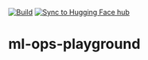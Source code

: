 [![Build](https://github.com/SorinAbrudan/ml-ops-playground/actions/workflows/build.yml/badge.svg)](https://github.com/SorinAbrudan/ml-ops-playground/actions/workflows/build.yml)
[![Sync to Hugging Face hub](https://github.com/SorinAbrudan/ml-ops-playground/actions/workflows/deploy.yml/badge.svg)](https://github.com/SorinAbrudan/ml-ops-playground/actions/workflows/deploy.yml)

# ml-ops-playground
